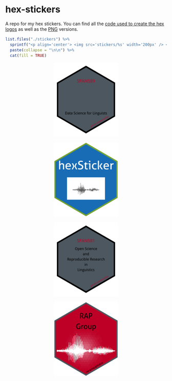 
# hex-stickers

A repo for my hex stickers. You can find all the [code used to create
the hex logos](./scripts) as well as the [PNG](./stickers) versions.

``` r
list.files("./stickers") %>% 
  sprintf("<p align='center'> <img src='stickers/%s' width='200px' /> </p>", .) %>%
  paste(collapse = "\n\n") %>% 
  cat(fill = TRUE)
```

<p align="center">

<img src='stickers/ds4ling.png' width='200px' />

</p>

<p align="center">

<img src='stickers/imgfile.png' width='200px' />

</p>

<p align="center">

<img src='stickers/osrrl.png' width='200px' />

</p>

<p align="center">

<img src='stickers/rap-group.png' width='200px' />

</p>

